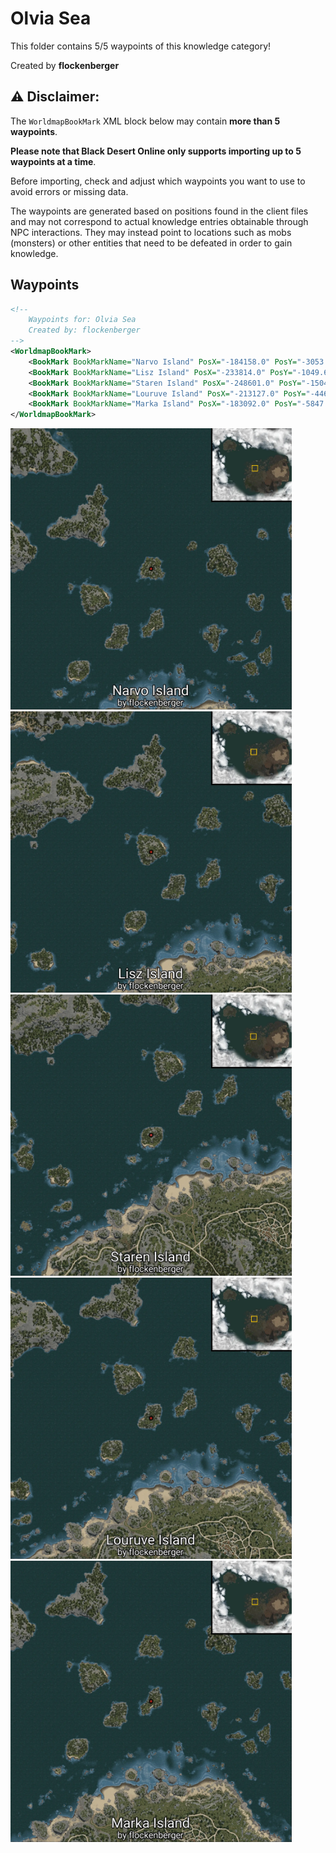 # Olvia Sea

This folder contains 5/5 waypoints of this knowledge category!


Created by **flockenberger**

## ⚠️ Disclaimer:
The `WorldmapBookMark` XML block below may contain **more than 5 waypoints**.

**Please note that Black Desert Online only supports importing up to 5 waypoints at a time**.

Before importing, check and adjust which waypoints you want to use to avoid errors or missing data.

The waypoints are generated based on positions found in the client files and may not correspond to actual knowledge entries obtainable through NPC interactions.
They may instead point to locations such as mobs (monsters) or other entities that need to be defeated in order to gain knowledge.

## Waypoints
```xml
<!--
    Waypoints for: Olvia Sea
    Created by: flockenberger
-->
<WorldmapBookMark>
    <BookMark BookMarkName="Narvo Island" PosX="-184158.0" PosY="-3053.64990234375" PosZ="295736.0" />
    <BookMark BookMarkName="Lisz Island" PosX="-233814.0" PosY="-1049.6700439453125" PosZ="266645.0" />
    <BookMark BookMarkName="Staren Island" PosX="-248601.0" PosY="-1504.0899658203125" PosZ="207950.0" />
    <BookMark BookMarkName="Louruve Island" PosX="-213127.0" PosY="-4464.43017578125" PosZ="234473.0" />
    <BookMark BookMarkName="Marka Island" PosX="-183092.0" PosY="-5847.5498046875" PosZ="247770.0" />
</WorldmapBookMark>
```

<img src="./Olvia Sea_Narvo Island_Preview.webp" width="450"/> <img src="./Olvia Sea_Lisz Island_Preview.webp" width="450"/> <img src="./Olvia Sea_Staren Island_Preview.webp" width="450"/> <img src="./Olvia Sea_Louruve Island_Preview.webp" width="450"/> <img src="./Olvia Sea_Marka Island_Preview.webp" width="450"/> 